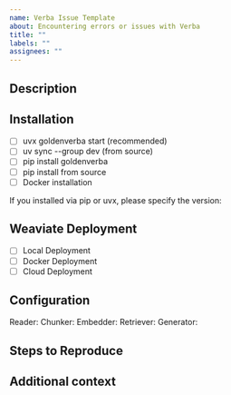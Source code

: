 ```yaml
---
name: Verba Issue Template
about: Encountering errors or issues with Verba
title: ""
labels: ""
assignees: ""
---
```


## Description

<!-- A clear and concise description of what the issue is. Please include any error messages and logs. If possible, also include your configuration. -->

## Installation

<!-- Please specify how you installed Verba. Please always make sure to install Verba in a clean python environment and have at least 3.10.0 installed -->

- [ ] uvx goldenverba start (recommended)
- [ ] uv sync --group dev (from source)
- [ ] pip install goldenverba
- [ ] pip install from source
- [ ] Docker installation

If you installed via pip or uvx, please specify the version:

## Weaviate Deployment

<!-- Please specify the Weaviate deployment you are using. -->

- [ ] Local Deployment
- [ ] Docker Deployment
- [ ] Cloud Deployment

## Configuration

<!-- If you can, please specify the what components you are using. -->

Reader:
Chunker:
Embedder:
Retriever:
Generator:

## Steps to Reproduce

<!-- If this is a bug, please provide detailed steps on how to reproduce the issue. If this is a feature, please describe what you want to be added or changed. -->

## Additional context

<!-- Add any other context about the problem here. -->
